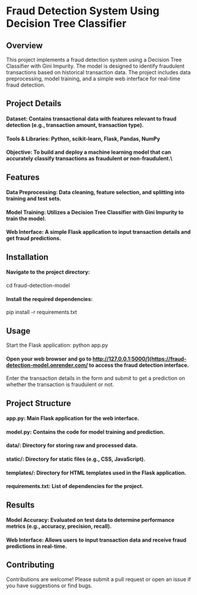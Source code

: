 # Fraud Detection System Using Decision Tree Classifier
## Overview
This project implements a fraud detection system using a Decision Tree Classifier with Gini Impurity. The model is designed to identify fraudulent transactions based on historical transaction data. The project includes data preprocessing, model training, and a simple web interface for real-time fraud detection.

## Project Details
#### Dataset: Contains transactional data with features relevant to fraud detection (e.g., transaction amount, transaction type).
#### Tools & Libraries: Python, scikit-learn, Flask, Pandas, NumPy
#### Objective: To build and deploy a machine learning model that can accurately classify transactions as fraudulent or non-fraudulent.\

## Features
#### Data Preprocessing: Data cleaning, feature selection, and splitting into training and test sets.
#### Model Training: Utilizes a Decision Tree Classifier with Gini Impurity to train the model.
#### Web Interface: A simple Flask application to input transaction details and get fraud predictions.

## Installation
#### Navigate to the project directory:
cd fraud-detection-model

#### Install the required dependencies:
pip install -r requirements.txt

## Usage
Start the Flask application:
python app.py

#### Open your web browser and go to http://127.0.0.1:5000/](https://fraud-detection-model.onrender.com/ to access the fraud detection interface.

Enter the transaction details in the form and submit to get a prediction on whether the transaction is fraudulent or not.

## Project Structure
#### app.py: Main Flask application for the web interface.
#### model.py: Contains the code for model training and prediction.
#### data/: Directory for storing raw and processed data.
#### static/: Directory for static files (e.g., CSS, JavaScript).
#### templates/: Directory for HTML templates used in the Flask application.
#### requirements.txt: List of dependencies for the project.

## Results
#### Model Accuracy: Evaluated on test data to determine performance metrics (e.g., accuracy, precision, recall).
#### Web Interface: Allows users to input transaction data and receive fraud predictions in real-time.

## Contributing
Contributions are welcome! Please submit a pull request or open an issue if you have suggestions or find bugs.
